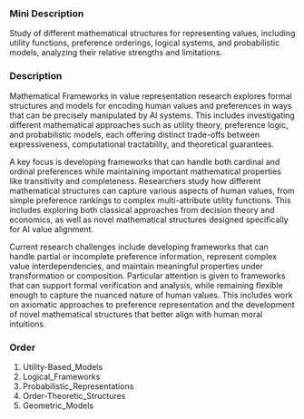 ### Mini Description

Study of different mathematical structures for representing values, including utility functions, preference orderings, logical systems, and probabilistic models, analyzing their relative strengths and limitations.

### Description

Mathematical Frameworks in value representation research explores formal structures and models for encoding human values and preferences in ways that can be precisely manipulated by AI systems. This includes investigating different mathematical approaches such as utility theory, preference logic, and probabilistic models, each offering distinct trade-offs between expressiveness, computational tractability, and theoretical guarantees.

A key focus is developing frameworks that can handle both cardinal and ordinal preferences while maintaining important mathematical properties like transitivity and completeness. Researchers study how different mathematical structures can capture various aspects of human values, from simple preference rankings to complex multi-attribute utility functions. This includes exploring both classical approaches from decision theory and economics, as well as novel mathematical structures designed specifically for AI value alignment.

Current research challenges include developing frameworks that can handle partial or incomplete preference information, represent complex value interdependencies, and maintain meaningful properties under transformation or composition. Particular attention is given to frameworks that can support formal verification and analysis, while remaining flexible enough to capture the nuanced nature of human values. This includes work on axiomatic approaches to preference representation and the development of novel mathematical structures that better align with human moral intuitions.

### Order

1. Utility-Based_Models
2. Logical_Frameworks
3. Probabilistic_Representations
4. Order-Theoretic_Structures
5. Geometric_Models
